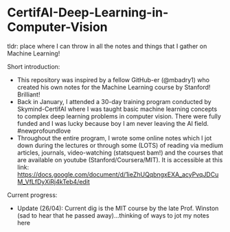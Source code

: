 # CertifAI-Deep-Learning-in-Computer-Vision
tldr: place where I can throw in all the notes and things that I gather on Machine Learning! 

Short introduction:
- This repository was inspired by a fellow GitHub-er (@mbadry1) who created his own notes for the Machine Learning course by Stanford! Brilliant!
- Back in January, I attended a 30-day training program conducted by Skymind-CertifAI where I was taught basic machine learning concepts to complex deep learning problems in computer vision. There were fully funded and I was lucky because boy I am never leaving the AI field. #newprofoundlove
- Throughout the entire program, I wrote some online notes which I jot down during the lectures or through some (LOTS) of reading via medium articles, journals, video-watching (statsquest bam!) and the courses that are available on youtube (Stanford/Coursera/MIT). It is accessible at this link: https://docs.google.com/document/d/1ieZhUQqbngxEXA_acyPvqJDCuM_VfLfDyXiRj4kTeb4/edit

Current progress:
- Update (26/04): Current dig is the MIT course by the late Prof. Winston (sad to hear that he passed away)...thinking of ways to jot my notes here
